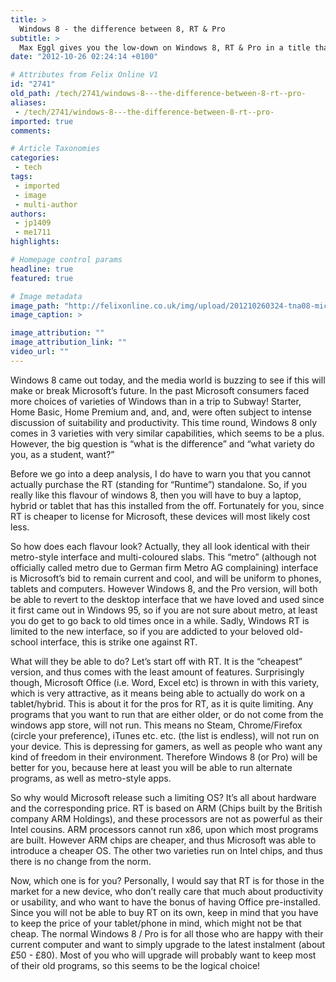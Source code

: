 ```yaml
---
title: >
  Windows 8 - the difference between 8, RT & Pro
subtitle: >
  Max Eggl gives you the low-down on Windows 8, RT & Pro in a title that only works on one day...
date: "2012-10-26 02:24:14 +0100"

# Attributes from Felix Online V1
id: "2741"
old_path: /tech/2741/windows-8---the-difference-between-8-rt--pro-
aliases:
 - /tech/2741/windows-8---the-difference-between-8-rt--pro-
imported: true
comments:

# Article Taxonomies
categories:
 - tech
tags:
 - imported
 - image
 - multi-author
authors:
 - jp1409
 - me1711
highlights:

# Homepage control params
headline: true
featured: true

# Image metadata
image_path: "http://felixonline.co.uk/img/upload/201210260324-tna08-microsoftsurfacetabletrgb].jpg"
image_caption: >

image_attribution: ""
image_attribution_link: ""
video_url: ""
---
```


Windows 8 came out today, and the media world is buzzing to see if this will make or break Microsoft’s future. In the past Microsoft consumers faced more choices of varieties of Windows than in a trip to Subway! Starter, Home Basic, Home Premium and, and, and, were often subject to intense discussion of suitability and productivity. This time round, Windows 8 only comes in 3 varieties with very similar capabilities, which seems to be a plus. However, the big question is “what is the difference” and “what variety do you, as a student, want?”

Before we go into a deep analysis, I do have to warn you that you cannot actually purchase the RT (standing for “Runtime”) standalone. So, if you really like this flavour of windows 8, then you will have to buy a laptop, hybrid or tablet that has this installed from the off. Fortunately for you, since RT is cheaper to license for Microsoft, these devices will most likely cost less.

So how does each flavour look? Actually, they all look identical with their metro-style interface and multi-coloured slabs. This “metro” (although not officially called metro due to German firm Metro AG complaining) interface is Microsoft’s bid to remain current and cool, and will be uniform to phones, tablets and computers. However Windows 8, and the Pro version, will both be able to revert to the desktop interface that we have loved and used since it first came out in Windows 95, so if you are not sure about metro, at least you do get to go back to old times once in a while. Sadly, Windows RT is limited to the new interface, so if you are addicted to your beloved old-school interface, this is strike one against RT.

What will they be able to do? Let’s start off with RT. It is the “cheapest” version, and thus comes with the least amount of features. Surprisingly though, Microsoft Office (i.e. Word, Excel etc) is thrown in with this variety, which is very attractive, as it means being able to actually do work on a tablet/hybrid. This is about it for the pros for RT, as it is quite limiting. Any programs that you want to run that are either older, or do not come from the windows app store, will not run. This means no Steam, Chrome/Firefox (circle your preference), iTunes etc. etc. (the list is endless), will not run on your device. This is depressing for gamers, as well as people who want any kind of freedom in their environment. Therefore Windows 8 (or Pro) will be better for you, because here at least you will be able to run alternate programs, as well as metro-style apps.

So why would Microsoft release such a limiting OS? It’s all about hardware and the corresponding price. RT is based on ARM (Chips built by the British company ARM Holdings), and these processors are not as powerful as their Intel cousins. ARM processors cannot run x86, upon which most programs are built. However ARM chips are cheaper, and thus Microsoft was able to introduce a cheaper OS. The other two varieties run on Intel chips, and thus there is no change from the norm.

Now, which one is for you? Personally, I would say that RT is for those in the market for a new device, who don’t really care that much about productivity or usability, and who want to have the bonus of having Office pre-installed. Since you will not be able to buy RT on its own, keep in mind that you have to keep the price of your tablet/phone in mind, which might not be that cheap. The normal Windows 8 / Pro is for all those who are happy with their current computer and want to simply upgrade to the latest instalment (about £50 - £80).
 Most of you who will upgrade will probably want to keep most of their old programs, so this seems to be the logical choice!
